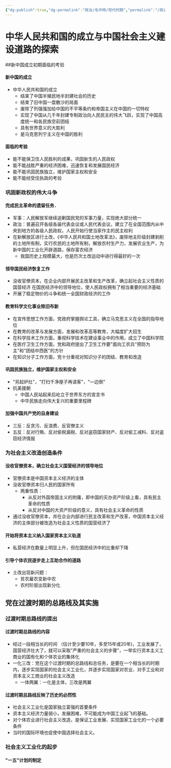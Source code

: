 ```yaml
---
{"dg-publish":true,"dg-permalink":"政治/毛中特/现代时期","permalink":"/政治/毛中特/现代时期/","dgHomeLink":true,"dgPassFrontmatter":false}
---
```



# 中华人民共和国的成立与中国社会主义建设道路的探索

##新中国成立初期面临的考验

#### 新中国的成立
- 中华人民共和国的成立
	- 结束了中国半殖民地半封建社会的历史
	- 结束了旧中国一盘散沙的局面
	- 废除了列强强加给中国的不平等条约和帝国主义在中国的一切特权
	- 实现了中国从几千年封建专制政治向人民民主的伟大飞跃，实现了中国高度统一和各民族空前团结
	- 具有世界意义的大胜利
	- 是马克思列宁主义在中国的胜利

#### 面临的考验
- 能不能保卫住人民胜利的成果，巩固新生的人民政权
- 能不能战胜严重的经济困难，迅速恢复和发展国民经济
- 能不能巩固民族独立，维护国家主权和安全
- 能不能经受住执政的考验

### 巩固新政权的伟大斗争

#### 完成民主革命的遗留任务．
- 军事：人民解放军继续追剿国民党的军事力量，实现绝大部分统一
- 政治：普遍召开各级各届代表会议或人民代表会议，建立了在全国范围内从中央到地方的各级人民政权，人民开始行使当家作主的民主权利
- 在新解放区进行土改，《中华人民共和国土地改革法》，废除地主阶级封建剥削的土地所有制，实行农民的土地所有制，解放农村生产力，发展农业生产，为新中国的工业化开辟道路，保存富农经济
	- 我国历史上规模最大，也是历次土改运动中进行得最好的一次

#### 领导国民经济恢复工作
- 没收官僚资本，在企业内部开展民主改革和生产改革，确立起社会主义性质的国营经济
在国民经济中的领导地位，使人民政权拥有了相当重要的经济基础
- 开展了稳定物价的斗争和统一全国财政经济的工作

#### 教育科学文化事业除旧布新
- 在宣传思想工作方面，党政府掌握舆论工具，确立马克思主义在全国的指导地位
- 在教育的改革与发展方面，发展和改革高等教育，大幅度扩大招生
- 在科学技术工作方面，重视科学技术在建设事业中的作用，成立了中国科学院
- 在医疗卫生工作方面，党和政府提出了卫生工作要"面向工农兵"预防为主"和"团结中西医"的方针
- 在知识分子工作方面，党十分重视对知识分子的团结、教育和改造

#### 巩固民族独立，维护国家主权和安全
- "另起炉灶"，"打扫千净屋子再请客"，"—边倒"
- 抗美援朝
	- 中国人民站起来后屹立于世界东方的宣言书
	- 中华民族走向伟大复兴的重要里程碑

#### 加强中国共产党的自身建设
- 三反：反贪污、反浪费、反官僚主义
- 五反：反对行贿、反对偷税漏税、反对盗窃国家财产、反对偷工减料、反对盗窃经济情报


### 为社会主义改造创造条件

#### 没收官僚资本，确立社会主义国营经济的领导地位
- 官僚资本是中国资本主义经济的主体
- 没收官僚资本归人民的国家所有
	- 两重性质：
		- 从反对外国帝国主义的附庸，即中国的买办资产阶级上看，具有民主革命的性质
		- 从反对中国的大资产阶级的意义，具有社会主义革命的性质
- 通过没收官僚资本，并在企业内部进行民主改革和生产改革，中国资本主义经济的主体部分被改造为社会主义性质的国营经济了

#### 开始将资本主义纳入国家资本主义轨道
- 私营经济在数量上明显上升，但在国民经济中的比重却下降

#### 引导个体农民逐步走上互助合作的道路
- 土改出现新问题：
	- 贫农雇农变新中农
	- 农村阶层出现新分化

## 党在过渡时期的总路线及其实施

### 过渡时期总路线的提出

#### 过渡时期总路线的内容
- 经过一段相当长的时间 （估计至少要10年，多至15年或20年)，工业发展了，国营经济壮大了，就可以采取"严重的社会主义的步骤"，一举实行资本主义工商业的国有化和个体农业的集体化
- 一化三改：党在这个过渡时期的总路线和总任务，是要在一个相当长的时期内，逐步实现国家的社会主义工业化，并逐步实现国家对农业、对手工业和对资本主义工商业的社会主义改造
	- 一体两翼：一化是主体，三改是两翼

#### 过渡时期总路线反映了历史的必然性
- 社会主义工业化是国家独立富强的首要条件
- 资本主义经济力量弱小，发展困难，不可能成为中国工业起飞的基础。
- 对个体农业进行社会主义改造，是保证工业发展、实现国家工业化的一个必要条件
- 当时的国际环境也促使中国选择社会主义。

### 社会主义工业化的起步

#### "一五"计划的制定